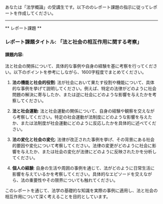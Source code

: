 あなたは「法学概論」の受講生です。以下ののレポート課題の指示に従ってレポートを作成してください。

---------------------------------------
** レポート課題 **

### レポート課題タイトル: 「法と社会の相互作用に関する考察」

#### 課題内容:
法と社会の関係について、具体的な事例や自身の経験を基に考察を行ってください。以下のポイントを参考にしながら、1600字程度でまとめてください。

1. **法の機能と社会的役割**: 法が社会において果たす役割や機能について、具体的な事例を挙げて説明してください。例えば、特定の法律がどのように社会問題の解決に寄与したか、または逆に社会にどのような影響を与えたかを考察してください。

2. **法と社会運動**: 法と社会運動の関係について、自身の経験や観察を交えながら考察してください。特定の社会運動が法制度にどのような影響を与えたか、または法制度が社会運動にどのように反応したかを具体的に述べてください。

3. **法の変化と社会の変化**: 法律が改正された事例を挙げ、その背景にある社会的要因や変化について考察してください。法律の変更がどのように社会に影響を与えたか、または社会の変化が法律にどのように反映されたかを分析してください。

4. **個人の経験**: 自身の生活や周囲の事例を通じて、法がどのように日常生活に影響を与えているかを考察してください。具体的なエピソードを交えながら、法の重要性やその限界についても触れてください。

このレポートを通じて、法学の基礎的な知識を実際の事例に適用し、法と社会の相互作用について深く考えることを目的としています。